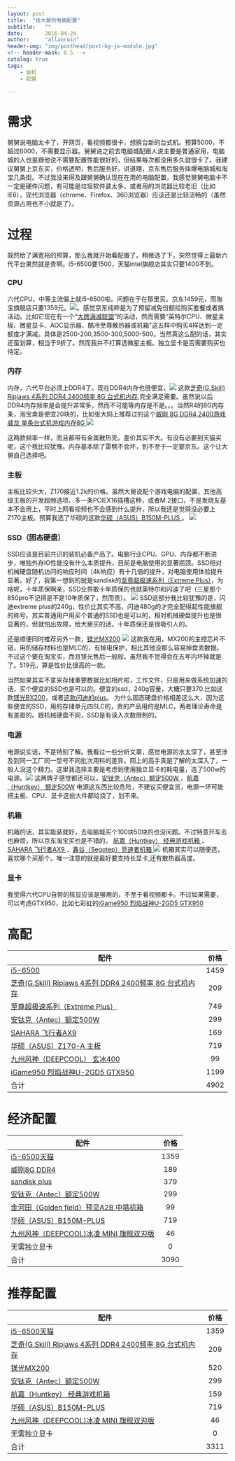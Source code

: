 ```yaml
---
layout: post
title:  "给大舅的电脑配置"
subtitle:   ""  
date:       2016-04-24
author:     "allanruin"
header-img: "img/posthead/post-bg-js-module.jpg"
<!-- header-mask: 0.5 -->
catalog: true
tags:
    - 装机
    - 配置

---
```


# 需求
舅舅说电脑太卡了，开网页，看视频都很卡，想换台新的台式机。预算5000，不超过6000，不需要显示器。舅舅说之前去电脑城配跟人说主要是普通家用，电脑城的人也是跟他说不需要配置性能很好的，但结果每次都没用多久就很卡了。我建议舅舅上京东买，价格透明，售后服务好。讲道理，京东售后服务摔爆电脑城和淘宝几条街。不过我没来得及跟舅舅确认现在在用的电脑配置，我感觉舅舅电脑卡不一定是硬件问题，有可能是垃圾软件装太多，或者用的浏览器比较老旧（比如IE6），现代浏览器（chrome、Firefox、360浏览器）应该还是比较流畅的（虽然资源占用也不小就是了）。


# 过程
既然给了满宽裕的预算，那么我就开始看配置了。稍微选了下，突然觉得上最新六代平台果然就是贵啊。i5-6500要1500，天猫intel旗舰店其实只要1400不到。

### CPU
六代CPU，中等主流偏上就i5-6500啦。问题在于在那里买。京东1459元，而淘宝旗舰店只要1359元。![](/img/in-post/intel_i5_6500_tmall.png)。感觉京东纯粹是为了预留减免份额给购买套餐或者搞活动。比如它现在有一个“[大牌满减联盟](http://sale.jd.com/act/mNBXFIHPJlda.html)”的活动，然而需要“英特尔CPU、微星主板、微星显卡、AOC显示器、酷冷至尊散热器或机箱”这五样中购买4样达到一定额度才满减。具体是2500-200,3500-300,5000-500。当然真这么配的话，其实还蛮划算，相当于9折了。然而我并不打算选微星主板。独立显卡是否需要购买也待定。

### 内存
内存，六代平台必须上DDR4了。现在DDR4内存也很便宜，![](/img/in-post/gskill-ddr4-2400.png) 这款[芝奇(G.Skill) Ripjaws 4系列 DDR4 2400频率 8G 台式机内存](http://item.jd.com/1773544.html),完全满足需要。虽然说以后DDR4内存频率是会提升非常多，然而不可能等内存是不是。。。当然R4的8G内存条，淘宝卖是便宜20块的，比如张大妈上推荐过的这个[威刚 8G DDR4 2400游戏威龙 单条台式机游戏内存8G ](https://detail.tmall.com/item.htm?id=522570984763) ![](/img/in-post/adata-ddr4-8g.png)

这两款频率一样，而且都带有金属散热壳。差价其实不大。有没有必要到天猫买呢，这个我比较犹豫。内存基本除了雷劈不会坏，到不至于一定要京东。这个让大舅自己选择吧。

### 主板
主板比较头大，Z170接近1.2k的价格。虽然大舅说配个游戏电脑的配置，其他高级主板的开发超频选项、多一条PCIEX16插槽这种，或者M.2接口，不是发烧友基本不会用上，平时上网看视频也不会感到什么提升，所以我还是觉得没必要上Z170主板。预算我选了华硕的这款[华硕（ASUS）B150M-PLUS ](http://item.jd.com/2132478.html)。
![](/img/in-post/asus_b150m-plus.png)

### SSD（固态硬盘）
SSD应该是目前共识的装机必备产品了。电脑行业CPU、GPU、内存都不断进步，唯独外存IO性能没有什么本质提升，目前是电脑使用的显著瓶颈。SSD相对机械硬盘随机访问的响应时间（4k响应）有十几倍的提升，对电脑使用体验提升显著。好了，我第一想到的就是sandisk的[至尊超极速系列（Extreme Plus）](http://item.jd.com/1161873.html)，为啥呢，十年质保啊亲，SSD业界敢十年质保的也就英特尔和闪迪了吧（三星那个850pro不记得是不是10年质保了，然而贵）。
![](/img/in-post/ssd-sandisk-extrem-240g.png)
SSD这部分我比较犹豫的是，闪迪extreme plus的240g，性价比其实不高，闪迪480g的才完全配得起性能旗舰的称号。其实普通用户用买个普通的SSD也是可以的，相对机械硬盘提升也是很显著的，但就怕出故障，给大舅买的话，十年质保还是很吸引人的。

还是顺便同时推荐另外一款，[镁光MX200](https://item.taobao.com/item.htm?id=38477623327) ![](/img/in-post/mx200-250g.png)
这款我在用，MX200的主控芯片不错，用的储存材料也是MLC的，有掉电保护，相比其他没那么容易掉盘丢数据。不过这个要在淘宝买，而且镁光售后一般般。虽然我不觉得会在五年内坏掉就是了。519元，算是性价比很高的一款。

当然如果其实不拿来存储重要数据比如相片啦，工作文件，只是用来做系统加速的话，买个便宜的SSD也是可以的。便宜的ssd，240g容量，大概只要370.比如这款[镁光BX200](http://img12.360buyimg.com/n7/jfs/t2215/265/1979953053/41355/530ae84/568c81cfNe8fd46d3.jpg)，或者[这款闪迪的plus](http://img14.360buyimg.com/n7/jfs/t1033/290/194143269/67571/af53ae13/55092517Na5e9d3a9.jpg)。 为什么固态硬盘价格相差这么大，因为这些便宜的SSD，用的存储单元四SLC的，贵的产品用的是MLC，两者理论寿命是有差距的。跟机械硬盘不同，SSD是有读入次数限制的。



### 电源
电源说实话，不是特别了解。我看过一些分析文章，感觉电源的水太深了，甚至涉及到同一工厂同一型号不同批次用料的差异。网上的高手真是了解的太深入了，一般人没这个精力。这里我选择主要是考虑到使用独立显卡的耗电量，选了500w的电源。![](/img/in-post/power-source-two.png) 这两牌子感觉都还可以，[安钛克（Antec）额定500W ](http://item.jd.com/840370.html)、[航嘉（Huntkey） 额定500W](http://item.jd.com/708004.html) 
电源这东西比较危险，不建议买便宜货，电源一坏可能把主板、CPU、显卡这些大件都给烧了，划不来。

### 机箱

机箱的话，其实能装就好，去电脑城买个100块50块的也没问题。不过特意开车去也麻烦，所以京东淘宝买也是不错的。
[航嘉（Huntkey） 经典游戏机箱 ](http://item.jd.com/1136641.html)、[SAHARA 飞行者AX9 ](http://item.jd.com/2166373.html)、[鑫谷（Segotep）竞速者机箱 ](http://item.jd.com/1550976.html)
![](/img/in-post/computer-box.png)
机箱其实可以随便选，喜欢哪个买那个。唯一注意的就是最好要支持长显卡,还有散热器高度。


### 显卡
我觉得六代CPU自带的核显应该是够用的，不至于看视频都卡。不过如果需要，可以考虑GTX950，比如七彩虹的[iGame950 烈焰战神U-2GD5 GTX950 ](http://item.jd.com/1798455.html)


# 高配


| 配件          																				|价格       |
| --------------------------------------------------------------------------------------------- |:---------:|
| [i5-6500](http://item.jd.com/1816417.html)       												| 1459  	|
| [芝奇(G.Skill) Ripjaws 4系列 DDR4 2400频率 8G 台式机内存](http://item.jd.com/1773544.html)  	| 209     	|
| [至尊超极速系列（Extreme Plus）](http://item.jd.com/1161873.html) 							| 749     	|
|[安钛克（Antec）额定500W ](http://item.jd.com/840370.html)										| 299		|
|[SAHARA 飞行者AX9 ](http://item.jd.com/2166373.html)											| 169		|
|[华硕（ASUS）Z170-A 主板 ](http://item.jd.com/1760572.html)									| 719		|
|[九州风神（DEEPCOOL） 玄冰400 ](http://item.jd.com/598827.html)								| 99		|
|[iGame950 烈焰战神U-2GD5 GTX950 ](http://item.jd.com/1798455.html)								| 1199		|
|合计																							| 4902 		|


# 经济配置

| 配件          																				|价格       |
| --------------------------------------------------------------------------------------------- |:---------:|
| [i5-6500天猫](https://detail.tmall.com/item.htm?id=521288380727)       						| 1359  	|
| [威刚8G DDR4](https://detail.tmall.com/item.htm?id=522570984763) 								| 189	    |
| [sandisk plus](http://item.jd.com/1398969.html)			 									| 379     	|
|[安钛克（Antec）额定500W ](http://item.jd.com/840370.html)										| 299		|
|[金河田（Golden field）预见A2B 中塔机箱 ](http://item.jd.com/1666223.html)						| 99		|
|[华硕（ASUS）B150M-PLUS ](http://item.jd.com/2132478.html)										| 719		|
|[九州风神（DEEPCOOL)冰凌 MINI 旗舰双刃版](http://item.jd.com/1122682.html)						| 46		|
|无需独立显卡																					| 0 		|
|合计																							| 3090 		|

# 推荐配置

| 配件          																				|价格       |
| --------------------------------------------------------------------------------------------- |:---------:|
| [i5-6500天猫](https://detail.tmall.com/item.htm?id=521288380727)       						| 1359  	|
| [芝奇(G.Skill) Ripjaws 4系列 DDR4 2400频率 8G 台式机内存](http://item.jd.com/1773544.html)  	| 209     	|
| [镁光MX200](https://item.taobao.com/item.htm?id=38477623327) 									| 520     	|
|[安钛克（Antec）额定500W ](http://item.jd.com/840370.html)										| 299		|
|[航嘉（Huntkey） 经典游戏机箱 ](http://item.jd.com/1136641.html)								| 159		|
|[华硕（ASUS）B150M-PLUS ](http://item.jd.com/2132478.html)										| 719		|
|[九州风神（DEEPCOOL)冰凌 MINI 旗舰双刃版](http://item.jd.com/1122682.html)						| 46		|
|无需独立显卡																					| 0 		|
|合计																							| 3311 		|
